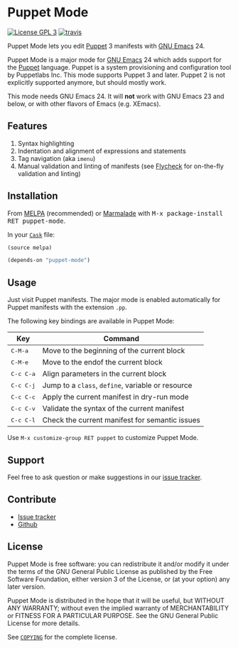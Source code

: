 Puppet Mode
===========

[![License GPL 3][badge-license]][copying]
[![travis][badge-travis]][travis]

Puppet Mode lets you edit [Puppet][] 3 manifests with [GNU Emacs][] 24.

Puppet Mode is a major mode for [GNU Emacs][] 24 which adds support for the
[Puppet][] language.  Puppet is a system provisioning and configuration tool by
Puppetlabs Inc.  This mode supports Puppet 3 and later.  Puppet 2 is not
explicitly supported anymore, but should mostly work.

This mode needs GNU Emacs 24.  It will **not** work with GNU Emacs 23 and below,
or with other flavors of Emacs (e.g. XEmacs).

Features
--------

1. Syntax highlighting
2. Indentation and alignment of expressions and statements
3. Tag navigation (aka `imenu`)
4. Manual validation and linting of manifests (see [Flycheck][] for on-the-fly
   validation and linting)

Installation
------------

From [MELPA][] (recommended) or [Marmalade][] with <kbd>M-x package-install RET
puppet-mode</kbd>.

In your [`Cask`][cask] file:

```cl
(source melpa)

(depends-on "puppet-mode")
```

Usage
-----

Just visit Puppet manifests.  The major mode is enabled automatically for Puppet
manifests with the extension `.pp`.

The following key bindings are available in Puppet Mode:

Key                | Command
-------------------|--------------------------------------------------
<kbd>C-M-a</kbd>   | Move to the beginning of the current block
<kbd>C-M-e</kbd>   | Move to the endof the current block
<kbd>C-c C-a</kbd> | Align parameters in the current block
<kbd>C-c C-j</kbd> | Jump to a `class`, `define`, variable or resource
<kbd>C-c C-c</kbd> | Apply the current manifest in dry-run mode
<kbd>C-c C-v</kbd> | Validate the syntax of the current manifest
<kbd>C-c C-l</kbd> | Check the current manifest for semantic issues


Use `M-x customize-group RET puppet` to customize Puppet Mode.

Support
-------

Feel free to ask question or make suggestions in our [issue tracker][].

Contribute
----------

- [Issue tracker][]
- [Github][]

License
-------

Puppet Mode is free software: you can redistribute it and/or modify it under the
terms of the GNU General Public License as published by the Free Software
Foundation, either version 3 of the License, or (at your option) any later
version.

Puppet Mode is distributed in the hope that it will be useful, but WITHOUT ANY
WARRANTY; without even the implied warranty of MERCHANTABILITY or FITNESS FOR A
PARTICULAR PURPOSE.  See the GNU General Public License for more details.

See [`COPYING`][copying] for the complete license.

[badge-license]: https://img.shields.io/badge/license-GPL_3-green.svg
[COPYING]: https://github.com/lunaryorn/puppet-mode/blob/master/COPYING
[travis]: https://travis-ci.org/lunaryorn/puppet-mode
[badge-travis]: https://travis-ci.org/lunaryorn/puppet-mode.svg?branch=master
[Puppet]: http://docs.puppetlabs.com/
[GNU Emacs]: https://www.gnu.org/software/emacs/
[Flycheck]: http://flycheck.readthedocs.org/en/latest/
[MELPA]: http://melpa.milkbox.net/
[Marmalade]: http://marmalade-repo.org/
[Cask]: http://cask.github.io/
[Issue tracker]: https://github.com/lunaryorn/puppet-mode/issues
[Github]: https://github.com/lunaryorn/puppet-mode
